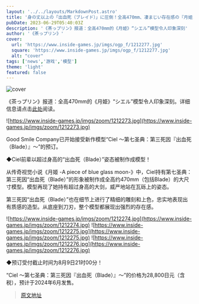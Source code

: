 ```yaml
---
layout: '../../layouts/MarkdownPost.astro'
title: '身の丈以上の「出血死（ブレイド）」に圧倒！全高470mm、凄まじい存在感の『月姫』“シエル”フィギュア登場'
pubDate: 2023-06-29T05:40:03Z
description: '《茶っプリン》报道：全高470mm的《月姫》“シエル”模型令人印象深刻'
author: '《茶っプリン》'
cover:
  url: 'https://www.inside-games.jp/imgs/ogp_f/1212277.jpg'
  square: 'https://www.inside-games.jp/imgs/ogp_f/1212277.jpg'
  alt: "cover"
tags: ['news','游戏','模型']
theme: 'light'
featured: false
---
```


![cover](https://www.inside-games.jp/imgs/ogp_f/1212277.jpg)

《茶っプリン》报道：全高470mm的《月姫》“シエル”模型令人印象深刻。详细信息请点击[此处](https://www.inside-games.jp/article/2023/06/29/146890.html)阅读。

![https://www.inside-games.jp/imgs/zoom/1212273.jpg](https://www.inside-games.jp/imgs/zoom/1212273.jpg)

Good Smile Company已开始接受新作模型“Ciel ～第七圣典：第三死因『出血死（Blade）』～”的预订。

◆Ciel前辈以超过身高的“出血死（Blade）”姿态被制作成模型！

从传奇视觉小说《月姬 -A piece of blue glass moon-》中，Ciel持有第七圣典：第三死因“出血死（Blade）”的形象被制作成全高约470mm（包括Blade）的大尺寸模型。模型再现了她持有超过身高的大剑，威严地站在瓦砾上的姿态。

第三死因“出血死（Blade）”也在细节上进行了精细的雕刻和上色，忠实地表现出有质感的造型。从底座到刀刃，整个模型都展现出强烈的存在感。

![https://www.inside-games.jp/imgs/zoom/1212274.jpg](https://www.inside-games.jp/imgs/zoom/1212274.jpg)
![https://www.inside-games.jp/imgs/zoom/1212275.jpg](https://www.inside-games.jp/imgs/zoom/1212275.jpg)
![https://www.inside-games.jp/imgs/zoom/1212276.jpg](https://www.inside-games.jp/imgs/zoom/1212276.jpg)

◆预订受付截止时间为8月9日21时00分！

“Ciel ～第七圣典：第三死因『出血死（Blade）』～”的价格为28,800日元（含税），预计于2024年6月发售。

>[原文地址](https://www.inside-games.jp/article/2023/06/29/146890.html)  